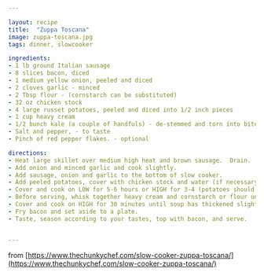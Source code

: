```yaml
---

layout: recipe
title:  "Zuppa Toscana"
image: zuppa-toscana.jpg
tags: dinner, slowcooker

ingredients:
- 1 lb ground Italian sausage
- 8 slices bacon, diced
- 1 medium yellow onion, peeled and diced
- 2 cloves garlic - minced
- 2 Tbsp flour - (cornstarch can be substituted)
- 32 oz chicken stock
- 4 large russet potatoes, peeled and diced into 1/2 inch pieces
- 1 cup heavy cream
- 1/2 bunch kale (a couple of handfuls) - de-stemmed and torn into bite sized pieces
- Salt and pepper, - to taste
- Pinch of red pepper flakes. - optional

directions:
- Heat large skillet over medium high heat and brown sausage.  Drain.
- Add onion and minced garlic and cook slightly.
- Add sausage, onion and garlic to the bottom of slow cooker.
- Add peeled potatoes, cover with chicken stock and water (if necessary) to completely cover potatoes and sausage.
- Cover and cook on LOW for 5-6 hours or HIGH for 3-4 (potatoes should be soft)
- Before serving, whisk together heavy cream and cornstarch or flour until well mixed. Pour into slow cooker, add kale and stir to combine.
- Cover and cook on HIGH for 30 minutes until soup has thickened slightly.
- Fry bacon and set aside to a plate.
- Taste, season according to your tastes, top with bacon, and serve.


---
```


from [https://www.thechunkychef.com/slow-cooker-zuppa-toscana/](https://www.thechunkychef.com/slow-cooker-zuppa-toscana/)

